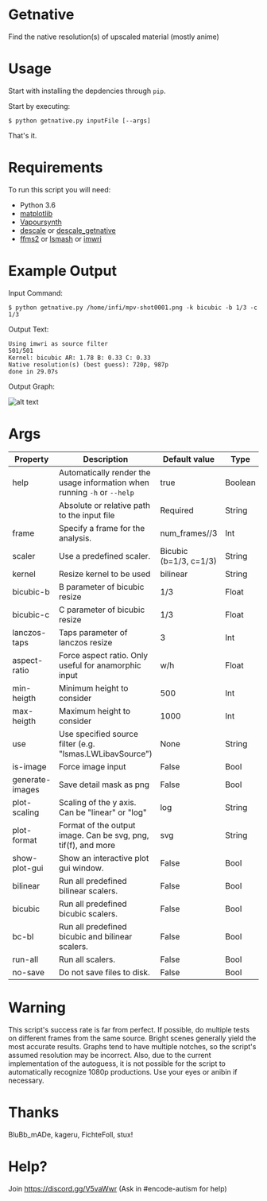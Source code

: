 # Getnative
Find the native resolution(s) of upscaled material (mostly anime)

# Usage
Start with installing the depdencies through `pip`.

Start by executing:

    $ python getnative.py inputFile [--args]

That's it.

# Requirements

To run this script you will need:

* Python 3.6
* [matplotlib](http://matplotlib.org/users/installing.html)
* [Vapoursynth](http://www.vapoursynth.com)
* [descale](https://github.com/Irrational-Encoding-Wizardry/vapoursynth-descale) or [descale_getnative](https://github.com/BluBb-mADe/vapoursynth-descale)
* [ffms2](https://github.com/FFMS/ffms2) or [lsmash](https://github.com/VFR-maniac/L-SMASH-Works) or [imwri](https://forum.doom9.org/showthread.php?t=170981)

# Example Output
Input Command:

    $ python getnative.py /home/infi/mpv-shot0001.png -k bicubic -b 1/3 -c 1/3

Output Text:
```
Using imwri as source filter
501/501
Kernel: bicubic AR: 1.78 B: 0.33 C: 0.33
Native resolution(s) (best guess): 720p, 987p
done in 29.07s
```

Output Graph:

![alt text](https://nayu.moe/UavJvs)

# Args

| Property | Description | Default value | Type |
| -------- | ----------- | ------------------ | ---- |
| help | Automatically render the usage information when running `-h` or `--help` | true | Boolean |
|  | Absolute or relative path to the input file | Required | String |
| frame | Specify a frame for the analysis. | num_frames//3 | Int |
| scaler | Use a predefined scaler. | Bicubic (b=1/3, c=1/3) | String |
| kernel | Resize kernel to be used | bilinear | String |
| bicubic-b | B parameter of bicubic resize | 1/3 | Float |
| bicubic-c | C parameter of bicubic resize | 1/3 | Float |
| lanczos-taps | Taps parameter of lanczos resize | 3 | Int |
| aspect-ratio | Force aspect ratio. Only useful for anamorphic input| w/h | Float |
| min-heigth | Minimum height to consider | 500 | Int |
| max-heigth | Maximum height to consider | 1000 | Int |
| use | Use specified source filter (e.g. "lsmas.LWLibavSource") | None | String |
| is-image | Force image input | False | Bool |
| generate-images | Save detail mask as png | False | Bool |
| plot-scaling | Scaling of the y axis. Can be "linear" or "log" | log | String |
| plot-format | Format of the output image. Can be svg, png, tif(f), and more | svg | String |
| show-plot-gui | Show an interactive plot gui window. | False | Bool |
| bilinear | Run all predefined bilinear scalers. | False | Bool |
| bicubic | Run all predefined bicubic scalers. | False | Bool |
| bc-bl | Run all predefined bicubic and bilinear scalers. | False | Bool |
| run-all | Run all scalers. | False | Bool |
| no-save | Do not save files to disk. | False | Bool |


# Warning
This script's success rate is far from perfect.
If possible, do multiple tests on different frames from the same source.
Bright scenes generally yield the most accurate results.
Graphs tend to have multiple notches, so the script's assumed resolution may be incorrect.
Also, due to the current implementation of the autoguess, it is not possible for the script 
to automatically recognize 1080p productions.
Use your eyes or anibin if necessary.
  
# Thanks  
BluBb_mADe, kageru, FichteFoll, stux!

# Help?

Join https://discord.gg/V5vaWwr (Ask in #encode-autism for help)
